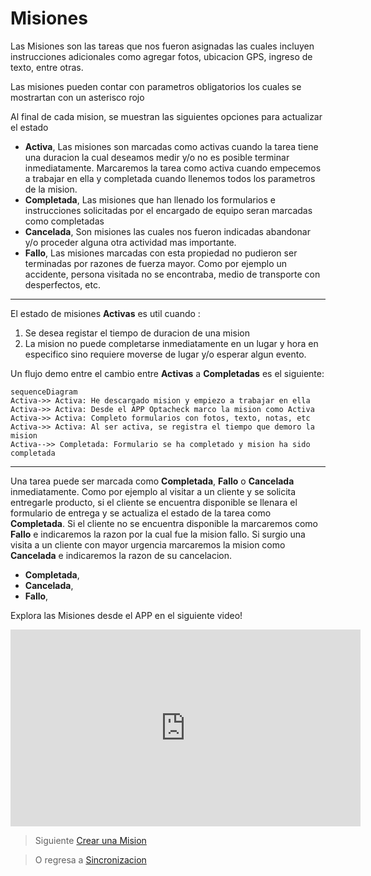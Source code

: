 # Misiones

Las Misiones son las tareas que nos fueron asignadas las cuales incluyen instrucciones adicionales como agregar fotos, ubicacion GPS, ingreso de texto, entre otras. 

Las misiones pueden contar con parametros obligatorios los cuales se mostrartan con un asterisco rojo

Al final de cada mision, se muestran las siguientes opciones para actualizar el estado

 - **Activa**, Las misiones son marcadas como activas cuando la tarea tiene una duracion la cual deseamos medir y/o no es posible terminar inmediatamente. Marcaremos la tarea como activa cuando empecemos a trabajar en ella y completada cuando llenemos todos los parametros de la mision. 
 - **Completada**, Las misiones que han llenado los formularios e instrucciones solicitadas por el encargado de equipo seran marcadas como completadas
 - **Cancelada**, Son misiones las cuales nos fueron indicadas abandonar y/o proceder alguna otra actividad mas importante.
 - **Fallo**, Las misiones marcadas con esta propiedad no pudieron ser terminadas por razones de fuerza mayor. Como por ejemplo un accidente, persona visitada no se encontraba, medio de transporte con desperfectos, etc. 
---
El estado de misiones **Activas** es util cuando :

 1. Se desea registar el tiempo de duracion de una mision
 2. La mision no puede completarse inmediatamente en un lugar y hora en especifico sino requiere moverse de lugar y/o esperar algun evento. 

Un flujo demo entre el cambio entre **Activas** a **Completadas**  es el siguiente: 

```mermaid
sequenceDiagram
Activa->> Activa: He descargado mision y empiezo a trabajar en ella
Activa->> Activa: Desde el APP Optacheck marco la mision como Activa
Activa->> Activa: Completo formularios con fotos, texto, notas, etc
Activa->> Activa: Al ser activa, se registra el tiempo que demoro la mision
Activa-->> Completada: Formulario se ha completado y mision ha sido completada
```
---
Una tarea puede ser marcada como **Completada**, **Fallo** o **Cancelada** inmediatamente. Como por ejemplo al visitar a un cliente y se solicita entregarle producto, si el cliente se encuentra disponible se llenara el formulario de entrega y se actualiza el estado de la tarea como **Completada**. Si el cliente no se encuentra disponible la marcaremos como **Fallo** e indicaremos la razon por la cual fue la mision fallo. Si surgio una visita a un cliente con mayor urgencia marcaremos la mision como **Cancelada** e indicaremos la razon de su cancelacion. 


 - **Completada**,
 - **Cancelada**,
 - **Fallo**,

Explora las Misiones desde el APP en el siguiente video! 
<iframe width="560" height="315" src="https://www.youtube.com/embed/lLTF__ua5go" frameborder="0" allow="accelerometer; autoplay; encrypted-media; gyroscope; picture-in-picture" allowfullscreen></iframe>


> Siguiente [Crear una Mision](/v1/app-movil/crear_mision.html)

> O regresa a [Sincronizacion](/v1/app-movil/sync.html)
<!--stackedit_data:
eyJoaXN0b3J5IjpbMTk2OTA4NjkxMiw1NjMxODc3OTksNjY2Mz
A0MDk1LC01MzQzODQzMjQsMTcwMjMzMTk2LC00OTM1MTYyMTcs
LTExNzA1NTEwNjhdfQ==
-->